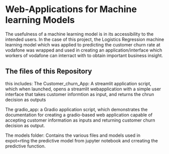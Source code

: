 # Web-Applications for Machine learning Models

The usefulness of a machine learning model is in its accessibility to the intended users. In the case of this project, the Logistics Regression machine learning model which was applied to predicting the customer churn rate at vodafone was wrapped and used in creating an application/interface which workers of vodafone can interract with to obtain important business insight.

## The files of this Repository
this includes:
The Customer_churn_App: A streamlit application script, which when launched, opens a streamlit webapplication with a simple user interface that takes customer informtion as input, and returns the chrun decision as outputs

The gradio_app: a Gradio application script, which demonstrates the documentation for creating a gradio-based web application capable of accepting customer information as inputs and returning customer churn decision as output.

The models folder: Contains the various files and models used in expot=rting the predictive model from jupyter notebook and crreating the predictive function. 
